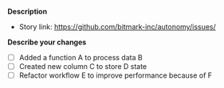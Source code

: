 **Description**

- Story link: https://github.com/bitmark-inc/autonomy/issues/<number>

**Describe your changes**

- [ ] Added a function A to process data B
- [ ] Created new column C to store D state
- [ ] Refactor workflow E to improve performance because of F
